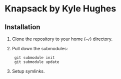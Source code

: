 # Knapsack by Kyle Hughes

## Installation

1. Clone the repository to your home (`~/`) directory.
2. Pull down the submodules:

		git submodule init
		git submodule update
		
3. Setup symlinks.
